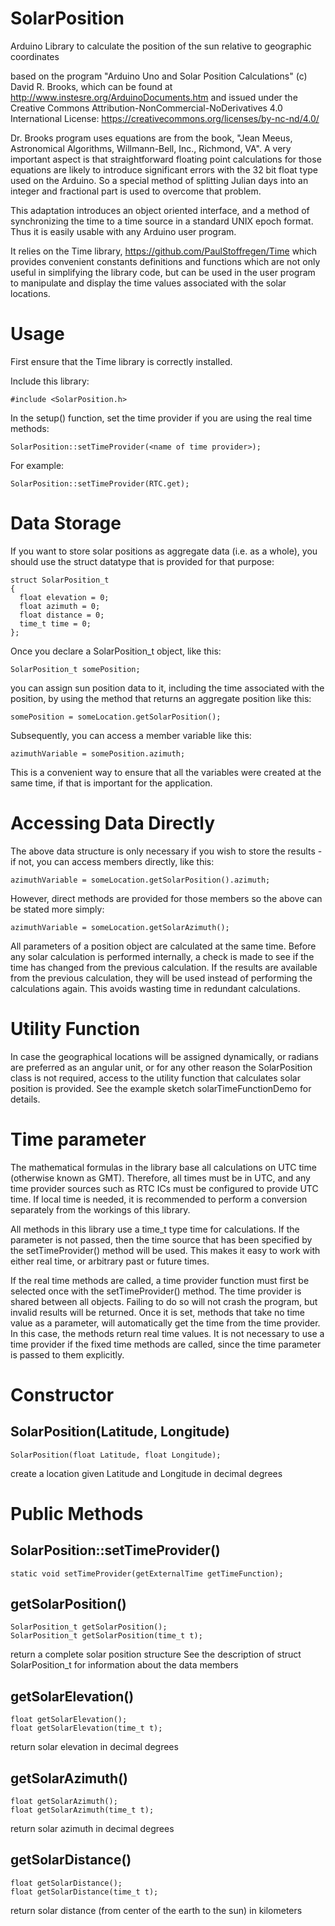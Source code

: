 # SolarPosition
Arduino Library to calculate the position of the sun relative to geographic coordinates

based on the program "Arduino Uno and Solar Position Calculations"
(c) David R. Brooks, which can be found at http://www.instesre.org/ArduinoDocuments.htm
and issued under the Creative Commons Attribution-NonCommercial-NoDerivatives 4.0 International License:
https://creativecommons.org/licenses/by-nc-nd/4.0/

Dr. Brooks program uses equations are from the book,
"Jean Meeus, Astronomical Algorithms, Willmann-Bell, Inc., Richmond, VA".
A very important aspect is that straightforward floating point calculations for those equations
are likely to introduce significant errors with the 32 bit float type used on the Arduino.
So a special method of splitting Julian days into an integer and fractional part is used
to overcome that problem.

This adaptation introduces an object oriented interface, and a method of synchronizing the time
to a time source in a standard UNIX epoch format. Thus it is easily usable with any Arduino user
program.

It relies on the Time library, https://github.com/PaulStoffregen/Time
which provides convenient constants definitions and functions
which are not only useful in simplifying the library code, but can be used in the user program
to manipulate and display the time values associated with the solar locations.

# Usage

First ensure that the Time library is correctly installed.

Include this library:

    #include <SolarPosition.h>

In the setup() function, set the time provider if you are using the real time methods:

    SolarPosition::setTimeProvider(<name of time provider>);

For example:

    SolarPosition::setTimeProvider(RTC.get);

# Data Storage

If you want to store solar positions as aggregate data (i.e. as a whole), you should use
the struct datatype that is provided for that purpose:

```
struct SolarPosition_t
{
  float elevation = 0;
  float azimuth = 0;
  float distance = 0;
  time_t time = 0;
};
```

Once you declare a SolarPosition_t object, like this:

    SolarPosition_t somePosition;
    
you can assign sun position data to it, including the time associated with the position,
by using the method that returns an aggregate position like this:

    somePosition = someLocation.getSolarPosition();

Subsequently, you can access a member variable like this:

    azimuthVariable = somePosition.azimuth;
    
This is a convenient way to ensure that all the variables were created at the same time, if that
is important for the application.

# Accessing Data Directly

The above data structure is only necessary if you wish to store the results - if not, you can access members
directly, like this:

    azimuthVariable = someLocation.getSolarPosition().azimuth;

However, direct methods are provided for those members so the above can be stated more simply:

    azimuthVariable = someLocation.getSolarAzimuth();

All parameters of a position object are calculated at the same time. 
Before any solar calculation is performed internally, a check is made to see if the time has changed from the
previous calculation. If the results are available from the previous calculation, they will be used instead
of performing the calculations again. This avoids wasting time in redundant calculations.

# Utility Function

In case the geographical locations will be assigned dynamically, or radians are preferred as an angular unit, or for any other reason the SolarPosition class is not required, access to the utility function that calculates solar position is provided. See the example sketch solarTimeFunctionDemo for details.

# Time parameter

The mathematical formulas in the library base all calculations on UTC time (otherwise known as GMT).
Therefore, all times must be in UTC, and any time provider sources such as RTC ICs must be configured
to provide UTC time. If local time is needed, it is recommended to perform a conversion separately from
the workings of this library.

All methods in this library use a time_t type time for calculations. If the parameter is not passed, then
the time source that has been specified by the setTimeProvider() method will be used. This makes it
easy to work with either real time, or arbitrary past or future times.

If the real time methods are called, a time provider function must first be selected once with the
setTimeProvider() method. The time provider is shared between all objects. Failing to do so will not
crash the program, but invalid results will be returned. Once it is set, methods that take no
time value as a parameter, will automatically get the time from the time provider. In this case,
the methods return real time values. It is not necessary to use a time provider if the fixed
time methods are called, since the time parameter is passed to them explicitly.

# Constructor

<H2>SolarPosition(Latitude, Longitude)</H2>

    SolarPosition(float Latitude, float Longitude);
create a location given Latitude and Longitude in decimal degrees

# Public Methods

<H2>SolarPosition::setTimeProvider(<time provider function pointer>)</H2>

    static void setTimeProvider(getExternalTime getTimeFunction);

<H2>getSolarPosition()</H2>

    SolarPosition_t getSolarPosition();
    SolarPosition_t getSolarPosition(time_t t);
return a complete solar position structure
See the description of struct SolarPosition_t for information about the data members

<H2>getSolarElevation()</H2>

    float getSolarElevation();
    float getSolarElevation(time_t t);
return solar elevation in decimal degrees

<H2>getSolarAzimuth()</H2>

    float getSolarAzimuth();
    float getSolarAzimuth(time_t t);
return solar azimuth in decimal degrees

<H2>getSolarDistance()</H2>

    float getSolarDistance();
    float getSolarDistance(time_t t);
return solar distance (from center of the earth to the sun) in kilometers
